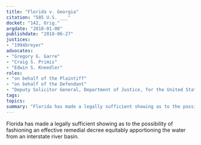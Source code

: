 ```yaml
---
title: "Florida v. Georgia"
citation: "585 U.S. ___"
docket: "142, Orig."
argdate: "2018-01-08"
publishdate: "2018-06-27"
justices:
- "1994breyer"
advocates:
- "Gregory G. Garre"
- "Craig S. Primis"
- "Edwin S. Kneedler"
roles:
- "on behalf of the Plaintiff"
- "on behalf of the Defendant"
- "Deputy Solicitor General, Department of Justice, for the United States, as amicus curiae, in support of overruling Florida's exception 2c"
tags:
topics:
summary: "Florida has made a legally sufficient showing as to the possibility of fashioning an effective remedial decree equitably apportioning the water from an interstate river basin."
---
```

Florida has made a legally sufficient showing as to the possibility of fashioning an effective remedial decree equitably apportioning the water from an interstate river basin.

